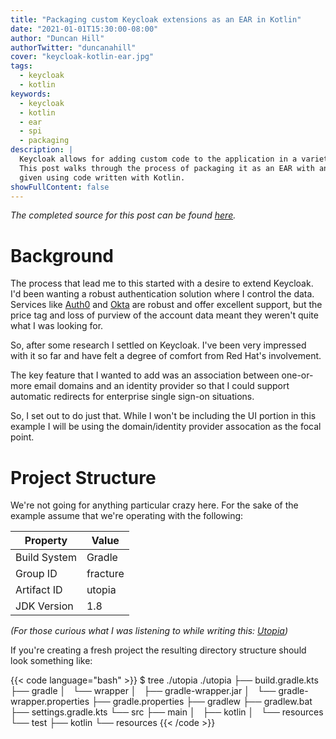 ```yaml
---
title: "Packaging custom Keycloak extensions as an EAR in Kotlin"
date: "2021-01-01T15:30:00-08:00"
author: "Duncan Hill"
authorTwitter: "duncanahill"
cover: "keycloak-kotlin-ear.jpg"
tags:
  - keycloak
  - kotlin
keywords:
  - keycloak
  - kotlin
  - ear
  - spi
  - packaging
description: |
  Keycloak allows for adding custom code to the application in a variety of formats.
  This post walks through the process of packaging it as an EAR with an example
  given using code written with Kotlin.
showFullContent: false
---
```


_The completed source for this post can be found [here](https://github.com/duncanhill/keycloak-ear-example)._

# Background
The process that lead me to this started with a desire to extend Keycloak.
I'd been wanting a robust authentication solution where I control the data.
Services like [Auth0](https://auth0.com) and [Okta](https://www.okta.com)
are robust and offer excellent support, but the price tag and loss of purview
of the account data meant they weren't quite what I was looking for.

So, after some research I settled on Keycloak. I've been very impressed
with it so far and have felt a degree of comfort from Red Hat's involvement.

The key feature that I wanted to add was an association between one-or-more
email domains and an identity provider so that I could support automatic redirects
for enterprise single sign-on situations.

So, I set out to do just that. While I won't be including
the UI portion in this example I will be using the domain/identity provider
assocation as the focal point.

# Project Structure 
We're not going for anything particular crazy here. For the sake of the example
assume that we're operating with the following:

| Property           | Value    |
| ------------------ | -------- |
| Build System       | Gradle   |
| Group ID           | fracture |
| Artifact ID        | utopia   |
| JDK Version        | 1.8      |

_(For those curious what I was listening to while writing this: [Utopia](https://youtu.be/giB7TPjjjss))_

If you're creating a fresh project the resulting directory structure should look something like:

{{< code language="bash" >}}
$ tree ./utopia
./utopia
├── build.gradle.kts
├── gradle
│   └── wrapper
│       ├── gradle-wrapper.jar
│       └── gradle-wrapper.properties
├── gradle.properties
├── gradlew
├── gradlew.bat
├── settings.gradle.kts
└── src
    ├── main
    │   ├── kotlin
    │   └── resources
    └── test
        ├── kotlin
        └── resources
{{< /code >}}
